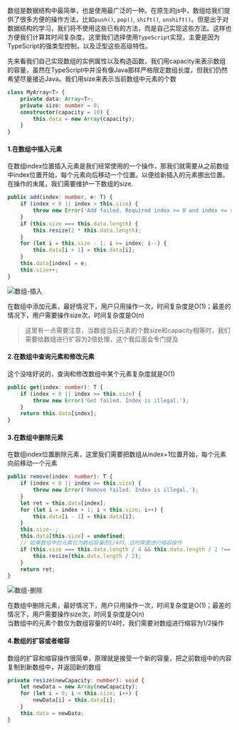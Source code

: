 数组是数据结构中最简单，也是使用最广泛的一种。在原生的js中，数组给我们提供了很多方便的操作方法，比如`push()`, `pop()`, `shift()`, `unshift()`。但是出于对数据结构的学习，我们将不使用这些已有的方法，而是自己实现这些方法。这样也方便我们计算其时间复杂度。这里我们选择使用`TypeScript`实现，主要是因为TypeScript的强类型控制，以及泛型这些高级特性。       

先来看我们自己实现数组的实例属性以及构造函数，我们用capacity来表示数组的容量，虽然在TypeScript中并没有像Java那样严格限定数组长度，但我们仍然希望尽量接近Java。我们用size来表示当前数组中元素的个数

```ts
class MyArray<T> {
    private data: Array<T>;
    private size: number = 0;
    constructor(capacity = 10) {
        this.data = new Array(capacity);
    }
}
```

#### 1.在数组中插入元素
在数组index位置插入元素是我们经常使用的一个操作，那我们就需要从之前数组中index位置开始，每个元素向后移动一个位置。以便给新插入的元素挪出位置。在操作的末尾，我们需要维护一下数组的size.

```ts
public add(index: number, e: T) {
    if (index < 0 || index > this.size) {
        throw new Error('Add failed. Required index >= 0 and index <= size.');
    }
    if (this.size === this.data.length) {
        this.resize(2 * this.data.length);
    }
    for (let i = this.size - 1; i >= index; i--) {
        this.data[i + 1] = this.data[i];
    }
    this.data[index] = e;
    this.size++;
}
```

![数组-插入](http://www.lznism.com/image/数组-添加.png)

在数组中添加元素，最好情况下，用户只用操作一次，时间复杂度是O(1)；最差的情况下，用户需要操作size次，时间复杂度是O(n)

> 这里有一点需要注意，当数组当前元素的个数size和capacity相等时，我们需要给数组进行扩容为2倍处理，这个我后面会专门提及

#### 2.在数组中查询元素和修改元素
这个没啥好说的，查询和修改数组中某个元素复杂度就是O(1)

```ts
public get(index: number): T {
    if (index < 0 || index >= this.size) {
        throw new Error('Get failed. Index is illegal.');
    }
    return this.data[index];
}
```

#### 3.在数组中删除元素
在数组index位置删除元素，这里我们需要把数组从index+1位置开始，每个元素向前移动一个元素

```ts
public remove(index: number): T {
    if (index < 0 || index >= this.size) {
        throw new Error('Remove failed. Index is illegal.');
    }
    let ret = this.data[index];
    for (let i = index + 1; i < this.size; i++) {
        this.data[i - 1] = this.data[i];
    }
    this.size--;
    this.data[this.size] = undefined;
    // 如果数组中的元素仅为数组容量的1/4时，这时需要进行缩容操作
    if (this.size === this.data.length / 4 && this.data.length / 2 !== 0) {
        this.resize(this.data.length / 2);
    }
    return ret;
}
```

![数组-删除](http://www.lznism.com/image/数组-删除.png)

在数组中删除元素，最好情况下，用户只用操作一次，时间复杂度是O(1)；最差的情况下，用户需要操作size次，时间复杂度是O(n)        
当数组中的元素个数仅为数组容量的1/4时，我们需要对数组进行缩容为1/2操作

#### 4.数组的扩容或者缩容

数组的扩容和缩容操作很简单，原理就是接受一个新的容量，把之前数组中的内容复制到新数组中，并返回新的数组
```ts
private resize(newCapacity: number): void {
    let newData = new Array(newCapacity);
    for (let i = 0; i < this.size; i++) {
        newData[i] = this.data[i];
    }
    this.data = newData;
}
```